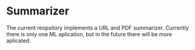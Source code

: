 # Summarizer
The current reopsitory implements a URL and PDF summarizer. Currently there is only one ML aplication, but in the future there will be more aplicated.
